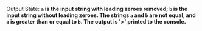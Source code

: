 Output State: **`a` is the input string with leading zeroes removed; `b` is the input string without leading zeroes. The strings `a` and `b` are not equal, and `a` is greater than or equal to `b`. The output is '>' printed to the console.**